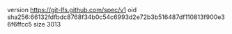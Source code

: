 version https://git-lfs.github.com/spec/v1
oid sha256:66132fdfbdc8768f34b0c54c6993d2e72b3b516487df110813f900e36f6ffcc5
size 3013
